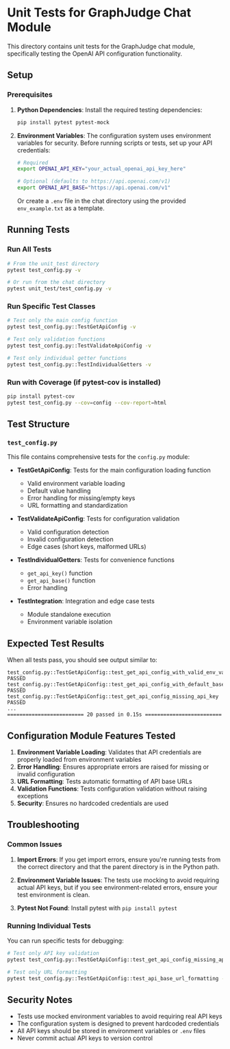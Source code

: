 # Unit Tests for GraphJudge Chat Module

This directory contains unit tests for the GraphJudge chat module, specifically testing the OpenAI API configuration functionality.

## Setup

### Prerequisites

1. **Python Dependencies**: Install the required testing dependencies:
   ```bash
   pip install pytest pytest-mock
   ```

2. **Environment Variables**: The configuration system uses environment variables for security. Before running scripts or tests, set up your API credentials:

   ```bash
   # Required
   export OPENAI_API_KEY="your_actual_openai_api_key_here"
   
   # Optional (defaults to https://api.openai.com/v1)
   export OPENAI_API_BASE="https://api.openai.com/v1"
   ```

   Or create a `.env` file in the chat directory using the provided `env_example.txt` as a template.

## Running Tests

### Run All Tests
```bash
# From the unit_test directory
pytest test_config.py -v

# Or run from the chat directory
pytest unit_test/test_config.py -v
```

### Run Specific Test Classes
```bash
# Test only the main config function
pytest test_config.py::TestGetApiConfig -v

# Test only validation functions
pytest test_config.py::TestValidateApiConfig -v

# Test only individual getter functions
pytest test_config.py::TestIndividualGetters -v
```

### Run with Coverage (if pytest-cov is installed)
```bash
pip install pytest-cov
pytest test_config.py --cov=config --cov-report=html
```

## Test Structure

### `test_config.py`

This file contains comprehensive tests for the `config.py` module:

- **TestGetApiConfig**: Tests for the main configuration loading function
  - Valid environment variable loading
  - Default value handling
  - Error handling for missing/empty keys
  - URL formatting and standardization

- **TestValidateApiConfig**: Tests for configuration validation
  - Valid configuration detection
  - Invalid configuration detection
  - Edge cases (short keys, malformed URLs)

- **TestIndividualGetters**: Tests for convenience functions
  - `get_api_key()` function
  - `get_api_base()` function
  - Error handling

- **TestIntegration**: Integration and edge case tests
  - Module standalone execution
  - Environment variable isolation

## Expected Test Results

When all tests pass, you should see output similar to:
```
test_config.py::TestGetApiConfig::test_get_api_config_with_valid_env_vars PASSED
test_config.py::TestGetApiConfig::test_get_api_config_with_default_base_url PASSED
test_config.py::TestGetApiConfig::test_get_api_config_missing_api_key PASSED
...
========================= 20 passed in 0.15s =========================
```

## Configuration Module Features Tested

1. **Environment Variable Loading**: Validates that API credentials are properly loaded from environment variables
2. **Error Handling**: Ensures appropriate errors are raised for missing or invalid configuration
3. **URL Formatting**: Tests automatic formatting of API base URLs
4. **Validation Functions**: Tests configuration validation without raising exceptions
5. **Security**: Ensures no hardcoded credentials are used

## Troubleshooting

### Common Issues

1. **Import Errors**: If you get import errors, ensure you're running tests from the correct directory and that the parent directory is in the Python path.

2. **Environment Variable Issues**: The tests use mocking to avoid requiring actual API keys, but if you see environment-related errors, ensure your test environment is clean.

3. **Pytest Not Found**: Install pytest with `pip install pytest`

### Running Individual Tests

You can run specific tests for debugging:
```bash
# Test only API key validation
pytest test_config.py::TestGetApiConfig::test_get_api_config_missing_api_key -v

# Test only URL formatting
pytest test_config.py::TestGetApiConfig::test_api_base_url_formatting -v
```

## Security Notes

- Tests use mocked environment variables to avoid requiring real API keys
- The configuration system is designed to prevent hardcoded credentials
- All API keys should be stored in environment variables or `.env` files
- Never commit actual API keys to version control 

